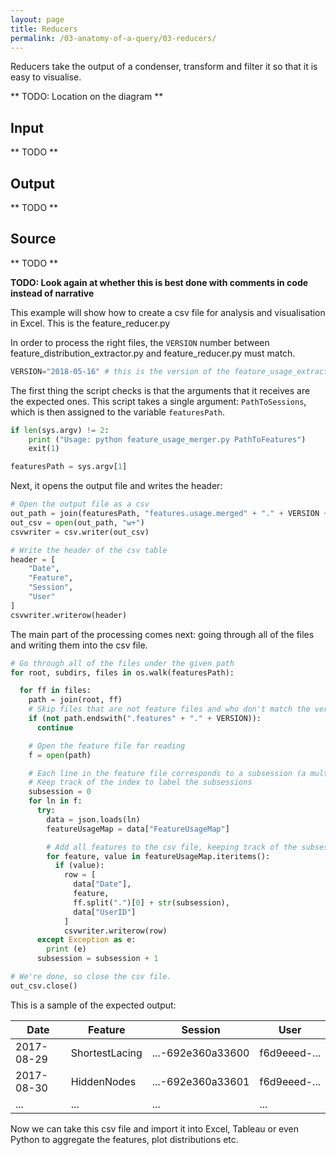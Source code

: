 ```yaml
---
layout: page
title: Reducers
permalink: /03-anatomy-of-a-query/03-reducers/
---
```


Reducers take the output of a condenser, transform and filter it so that it is easy to visualise.

** TODO: Location on the diagram **

## Input

** TODO **

## Output

** TODO **


## Source

** TODO **


**TODO: Look again at whether this is best done with comments in code instead of narrative**

This example will show how to create a csv file for analysis and visualisation in Excel. This is the feature_reducer.py

In order to process the right files, the `VERSION` number between feature_distribution_extractor.py and feature_reducer.py must match.

```python
VERSION="2018-05-16" # this is the version of the feature_usage_extractor.py script
```

The first thing the script checks is that the arguments that it receives are the expected ones. This script takes a single argument: `PathToSessions`, which is then assigned to the variable `featuresPath`.

```python
if len(sys.argv) != 2:
    print ("Usage: python feature_usage_merger.py PathToFeatures")
    exit(1)

featuresPath = sys.argv[1]
```

Next, it opens the output file and writes the header:

```python
# Open the output file as a csv
out_path = join(featuresPath, "features.usage.merged" + "." + VERSION + ".csv")
out_csv = open(out_path, "w+")
csvwriter = csv.writer(out_csv)

# Write the header of the csv table
header = [
    "Date",
    "Feature",
    "Session",
    "User"
]
csvwriter.writerow(header)
```

The main part of the processing comes next: going through all of the files and writing them into the csv file.

```python
# Go through all of the files under the given path
for root, subdirs, files in os.walk(featuresPath):

  for ff in files:
    path = join(root, ff)
    # Skip files that are not feature files and who don't match the version
    if (not path.endswith(".features" + "." + VERSION)):
      continue

    # Open the feature file for reading
    f = open(path)

    # Each line in the feature file corresponds to a subsession (a multi-day session has been split into daily subsession).
    # Keep track of the index to label the subsessions
    subsession = 0
    for ln in f:
      try:
        data = json.loads(ln)
        featureUsageMap = data["FeatureUsageMap"]

        # Add all features to the csv file, keeping track of the subsession
        for feature, value in featureUsageMap.iteritems():
          if (value):
            row = [
              data["Date"],
              feature,
              ff.split(".")[0] + str(subsession),
              data["UserID"]
            ]
            csvwriter.writerow(row)
      except Exception as e:
        print (e)
      subsession = subsession + 1

# We're done, so close the csv file.
out_csv.close()
```

This is a sample of the expected output:

Date | Feature | Session | User
--- | --- | --- | ---
2017-08-29 | ShortestLacing | ...-692e360a33600 | f6d9eeed-...
2017-08-30 | HiddenNodes | ...-692e360a33601 | f6d9eeed-...
... | ... | ... | ...

Now we can take this csv file and import it into Excel, Tableau or even Python to aggregate the features, plot distributions etc.
